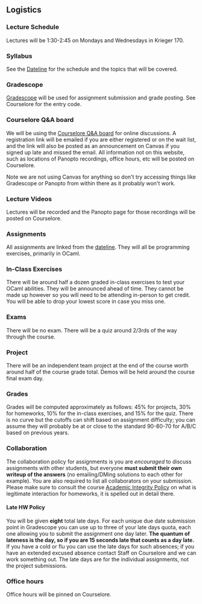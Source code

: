 ## Logistics

### Lecture Schedule

Lectures will be 1:30-2:45 on Mondays and Wednesdays in Krieger 170.
### Syllabus

See the [Dateline](dateline.html) for the schedule and the topics that will be covered.

### Gradescope

[Gradescope](https://gradescope.com) will be used for assignment submission and grade posting. See Courselore for the entry code.

### Courselore Q&A board

We will be using the [Courselore Q&A board](https://courselore.org/courses/1192943254) for online discussions. A registration link will be emailed if you are either registered or on the wait list, and the link will also be posted as an announcement on Canvas if you signed up late and missed the email.  All information not on this website, such as locations of Panopto recordings, office hours, etc will be posted on Courselore.

Note we are not using Canvas for anything so don't try accessing things like Gradescope or Panopto from within there as it probably won't work.

### Lecture Videos
Lectures will be recorded and the Panopto page for those recordings will be posted on Courselore.

### Assignments

All assignments are linked from the [dateline](dateline.html). They will all be programming exercises, primarily in OCaml.

### In-Class Exercises

There will be around half a dozen graded in-class exercises to test your OCaml abilities.  They will be announced ahead of time.  They cannot be made up however so you will need to be attending in-person to get credit.  You will be able to drop your lowest score in case you miss one.

### Exams

There will be no exam.  There will be a quiz around 2/3rds of the way through the course.

### Project

There will be an independent team project at the end of the course worth around half of the course grade total.  Demos will be held around the course final exam day.

### Grades

Grades will be computed approximately as follows: 45% for projects, 30% for homeworks, 10% for the in-class exercises, and 15% for the quiz.  There is no curve but the cutoffs can shift based on assignment difficulty; you can assume they will probably be at or close to the standard 90-80-70 for A/B/C based on previous years.

### Collaboration

The collaboration policy for assignments is you are *encouraged* to discuss assignments with other students, but everyone **must submit their own writeup of the answers** (no emailing/DMing solutions to each other for example).  You are also required to list all collaborators on your submission.  Please make sure to consult the course [Academic Integrity Policy](integrity.html) on what is legitimate interaction for homeworks, it is spelled out in detail there.

#### Late HW Policy

You will be given **eight** total late days. For each unique due date submission point in Gradescope you can use up to three of your late days quota, each one allowing you to submit the assignment one day later.  **The quantum of lateness is the day, so if you are 15 seconds late that counts as a day late.** If you have a cold or flu you can use the late days for such absences; if you have an extended excused absence contact Staff on Courselore and we can work something out.  The late days are for the individual assignments, not the project submissions.

### Office hours

Office hours will be pinned on Courselore.

